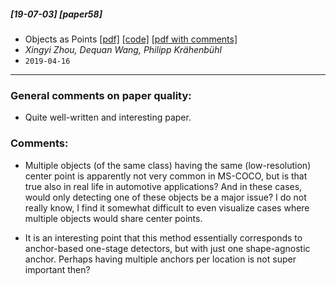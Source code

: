 ##### [19-07-03] [paper58]
- Objects as Points [[pdf]](https://arxiv.org/abs/1904.07850) [[code]](https://github.com/xingyizhou/CenterNet) [[pdf with comments]]()
- *Xingyi Zhou, Dequan Wang, Philipp Krähenbühl*
- `2019-04-16`

****

### General comments on paper quality:
- Quite well-written and interesting paper.

### Comments:
- Multiple objects (of the same class) having the same (low-resolution) center point is apparently not very common in MS-COCO, but is that true also in real life in automotive applications? And in these cases, would only detecting one of these objects be a major issue? I do not really know, I find it somewhat difficult to even visualize cases where multiple objects would share center points.

- It is an interesting point that this method essentially corresponds to anchor-based one-stage detectors, but with just one shape-agnostic anchor. Perhaps having multiple anchors per location is not super important then?
